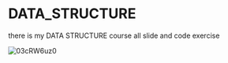 # DATA_STRUCTURE
there is my DATA STRUCTURE course all slide and code exercise


![03cRW6uz0](https://github.com/saiduzzaman46/DATA_STRUCTURE/assets/102038478/93190187-e0ea-4ffc-87e3-9f35deeba052)

